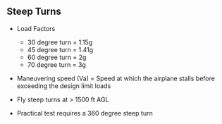 ## Steep Turns

* Load Factors
    * 30 degree turn = 1.15g
    * 45 degree turn = 1.41g
    * 60 degree turn = 2g
    * 70 degree turn = 3g

* Maneuvering speed (Va) = Speed at which the airplane stalls before exceeding the design limit loads

* Fly steep turns at > 1500 ft AGL
* Practical test requires a 360 degree steep turn